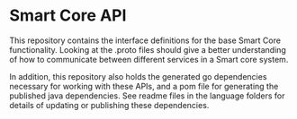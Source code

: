 # Smart Core API
This repository contains the interface definitions for the base Smart Core functionality. Looking at the .proto files
should give a better understanding of how to communicate between different services in a Smart core system.
 
In addition, this repository also holds the generated go dependencies necessary for working with these APIs, and a
pom file for generating the published java dependencies. See readme files in the language folders for details of
updating or publishing these dependencies.